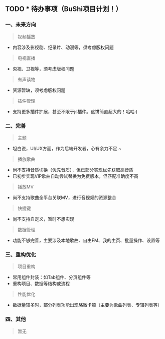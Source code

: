 ## TODO * 待办事项（BuShi项目计划！）

### 一、未来方向  
> 视频播放   
* 内容涉及影视剧、纪录片、动漫等，须考虑版权问题  
  
> 电视直播  
* 央视、卫视等，须考虑版权问题  

> 有声读物  
* 资源暂缺，须考虑版权问题  
  
> 插件管理 
* 支持更多插件扩展，甚至不限于js插件。这饼简直超大的！哈哈:)
  
  
### 二、完善  
> 主题  
* 坦白说，UI/UX方面，作为后端开发者，心有余力不足 ~  
  
> 播放歌曲  
* 尚不支持音质切换（优先音质），但已部分实现优先获取高音质    
* 已初步实现VIP歌曲自动尝试替换为免费版本，但匹配准确度不高   
   
> 播放MV  
* 尚不支持歌曲全平台关联MV，进行音视频的资源整合  
  
> 快捷键  
* 尚不支持自定义，暂时不想实现    
  
> 数据管理  
* 功能不够完善，主要涉及本地歌曲、自由FM、我的主页、批量操作、设置等  


### 三、重构优化  
> 项目重构  
* 常用组件封装：如Tab组件、分页组件等  
* 重构项目、数据等结构或流程  
  
> 性能优化 
* 数据量较多时，部分列表功能出现略微卡顿（主要为歌曲列表、专辑列表等） 
  
  
### 四、其他  
> 暂无
